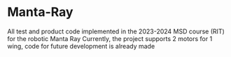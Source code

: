 # Manta-Ray
All test and product code implemented in the 2023-2024 MSD course (RIT) for the robotic Manta Ray 
Currently, the project supports 2 motors for 1 wing, code for future development is already made
